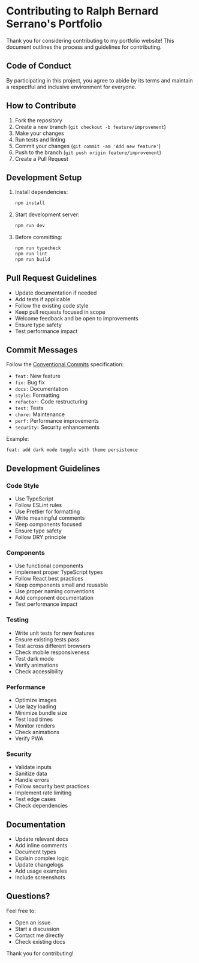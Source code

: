 # Contributing to Ralph Bernard Serrano's Portfolio

Thank you for considering contributing to my portfolio website! This document outlines the process and guidelines for contributing.

## Code of Conduct

By participating in this project, you agree to abide by its terms and maintain a respectful and inclusive environment for everyone.

## How to Contribute

1. Fork the repository
2. Create a new branch (`git checkout -b feature/improvement`)
3. Make your changes
4. Run tests and linting
5. Commit your changes (`git commit -am 'Add new feature'`)
6. Push to the branch (`git push origin feature/improvement`)
7. Create a Pull Request

## Development Setup

1. Install dependencies:
   ```bash
   npm install
   ```

2. Start development server:
   ```bash
   npm run dev
   ```

3. Before committing:
   ```bash
   npm run typecheck
   npm run lint
   npm run build
   ```

## Pull Request Guidelines

- Update documentation if needed
- Add tests if applicable
- Follow the existing code style
- Keep pull requests focused in scope
- Welcome feedback and be open to improvements
- Ensure type safety
- Test performance impact

## Commit Messages

Follow the [Conventional Commits](https://www.conventionalcommits.org/) specification:

- `feat:` New feature
- `fix:` Bug fix
- `docs:` Documentation
- `style:` Formatting
- `refactor:` Code restructuring
- `test:` Tests
- `chore:` Maintenance
- `perf:` Performance improvements
- `security:` Security enhancements

Example:
```
feat: add dark mode toggle with theme persistence
```

## Development Guidelines

### Code Style

- Use TypeScript
- Follow ESLint rules
- Use Prettier for formatting
- Write meaningful comments
- Keep components focused
- Ensure type safety
- Follow DRY principle

### Components

- Use functional components
- Implement proper TypeScript types
- Follow React best practices
- Keep components small and reusable
- Use proper naming conventions
- Add component documentation
- Test performance impact

### Testing

- Write unit tests for new features
- Ensure existing tests pass
- Test across different browsers
- Check mobile responsiveness
- Test dark mode
- Verify animations
- Check accessibility

### Performance

- Optimize images
- Use lazy loading
- Minimize bundle size
- Test load times
- Monitor renders
- Check animations
- Verify PWA

### Security

- Validate inputs
- Sanitize data
- Handle errors
- Follow security best practices
- Implement rate limiting
- Test edge cases
- Check dependencies

## Documentation

- Update relevant docs
- Add inline comments
- Document types
- Explain complex logic
- Update changelogs
- Add usage examples
- Include screenshots

## Questions?

Feel free to:
- Open an issue
- Start a discussion
- Contact me directly
- Check existing docs

Thank you for contributing!
